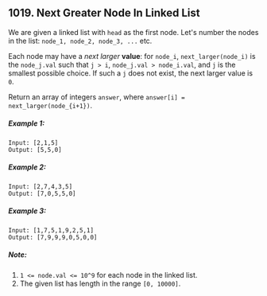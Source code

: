 ## 1019. Next Greater Node In Linked List

We are given a linked list with ```head``` as the first node. Let's number the nodes in the list: ```node_1, node_2, node_3, ...``` etc.

Each node may have a *next larger* **value**: for ```node_i```, ```next_larger(node_i)``` is the ```node_j.val``` such that ```j > i```, ```node_j.val > node_i.val```, and ```j``` is the smallest possible choice. If such a ```j``` does not exist, the next larger value is ```0```.

Return an array of integers ```answer```, where ```answer[i] = next_larger(node_{i+1})```.

##### Example 1:
```
Input: [2,1,5]
Output: [5,5,0]
```
##### Example 2:
```
Input: [2,7,4,3,5]
Output: [7,0,5,5,0]
```
##### Example 3:
```
Input: [1,7,5,1,9,2,5,1]
Output: [7,9,9,9,0,5,0,0]
```
##### Note:

1. ```1 <= node.val <= 10^9``` for each node in the linked list.
1. The given list has length in the range ```[0, 10000]```.
